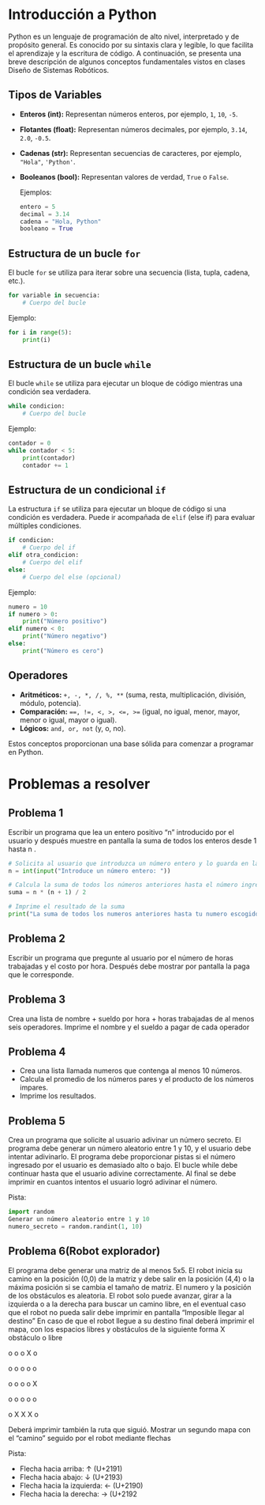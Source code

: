 # Introducción a Python
Python es un lenguaje de programación de alto nivel, interpretado y de propósito general. Es conocido por su sintaxis clara y legible, lo que facilita el aprendizaje y la escritura de código. A continuación, se presenta una breve descripción de algunos conceptos fundamentales vistos en clases Diseño de Sistemas Robóticos.

## Tipos de Variables
- **Enteros (int):** Representan números enteros, por ejemplo, `1`, `10`, `-5`.
- **Flotantes (float):** Representan números decimales, por ejemplo, `3.14`, `2.0`, `-0.5`.
- **Cadenas (str):** Representan secuencias de caracteres, por ejemplo, `"Hola"`, `'Python'`.
- **Booleanos (bool):** Representan valores de verdad, `True` o `False`.

  Ejemplos:
  ```python
  entero = 5
  decimal = 3.14
  cadena = "Hola, Python"
  booleano = True
  ```

## Estructura de un bucle `for`
El bucle `for` se utiliza para iterar sobre una secuencia (lista, tupla, cadena, etc.).

  ```python
  for variable in secuencia:
      # Cuerpo del bucle
  ```

  Ejemplo:
  ```python
  for i in range(5):
      print(i)
  ```

## Estructura de un bucle `while`
El bucle `while` se utiliza para ejecutar un bloque de código mientras una condición sea verdadera.

  ```python
  while condicion:
      # Cuerpo del bucle
  ```

  Ejemplo:
  ```python
  contador = 0
  while contador < 5:
      print(contador)
      contador += 1
  ```

## Estructura de un condicional `if`
La estructura `if` se utiliza para ejecutar un bloque de código si una condición es verdadera. Puede ir acompañada de `elif` (else if) para evaluar múltiples condiciones.

  ```python
  if condicion:
      # Cuerpo del if
  elif otra_condicion:
      # Cuerpo del elif
  else:
      # Cuerpo del else (opcional)
  ```

  Ejemplo:
  ```python
  numero = 10
  if numero > 0:
      print("Número positivo")
  elif numero < 0:
      print("Número negativo")
  else:
      print("Número es cero")
  ```

## Operadores
- **Aritméticos:** `+, -, *, /, %, **` (suma, resta, multiplicación, división, módulo, potencia).
- **Comparación:** `==, !=, <, >, <=, >=` (igual, no igual, menor, mayor, menor o igual, mayor o igual).
- **Lógicos:** `and, or, not` (y, o, no).

Estos conceptos proporcionan una base sólida para comenzar a programar en Python. 

# Problemas a resolver
## Problema 1
Escribir un programa que lea un entero positivo “n” introducido por el usuario y después muestre
en pantalla la suma de todos los enteros desde 1 hasta n .

```python
# Solicita al usuario que introduzca un número entero y lo guarda en la variable 'n'
n = int(input("Introduce un número entero: "))

# Calcula la suma de todos los números anteriores hasta el número ingresado por el usuario
suma = n * (n + 1) / 2

# Imprime el resultado de la suma
print("La suma de todos los numeros anteriores hasta tu numero escogido es " + str(suma))
```

## Problema 2
Escribir un programa que pregunte al usuario por el número de horas trabajadas y el costo por hora.
Después debe mostrar por pantalla la paga que le corresponde.

## Problema 3
Crea una lista de nombre + sueldo por hora + horas trabajadas de al menos seis operadores.
Imprime el nombre y el sueldo a pagar de cada operador

## Problema 4
- Crea una lista llamada numeros que contenga al menos 10 números.
- Calcula el promedio de los números pares y el producto de los números impares.
- Imprime los resultados.

## Problema 5
Crea un programa que solicite al usuario adivinar un número secreto. El programa debe generar
un número aleatorio entre 1 y 10, y el usuario debe intentar adivinarlo. El programa debe
proporcionar pistas si el número ingresado por el usuario es demasiado alto o bajo. El bucle while
debe continuar hasta que el usuario adivine correctamente. Al final se debe imprimir en cuantos
intentos el usuario logró adivinar el número.

Pista:
```Python
import random
Generar un número aleatorio entre 1 y 10
numero_secreto = random.randint(1, 10)
```


## Problema 6(Robot explorador)
El programa debe generar una matriz de al menos 5x5.
El robot inicia su camino en la posición (0,0) de la matriz y debe salir en la posición (4,4) o la
máxima posición si se cambia el tamaño de matriz.
El numero y la posición de los obstáculos es aleatoria.
El robot solo puede avanzar, girar a la izquierda o a la derecha para buscar un camino libre, en el
eventual caso que el robot no pueda salir debe imprimir en pantalla “Imposible llegar al destino”
En caso de que el robot llegue a su destino final deberá imprimir el mapa, con los espacios libres y
obstáculos de la siguiente forma X obstáculo o libre

o o o X o

o o o o o

o o o o X

o o o o o

o X X X o

Deberá imprimir también la ruta que siguió.
Mostrar un segundo mapa con el “camino” seguido por el robot mediante flechas

Pista:
- Flecha hacia arriba: ↑ (U+2191)
- Flecha hacia abajo: ↓ (U+2193)
- Flecha hacia la izquierda: ← (U+2190)
- Flecha hacia la derecha: → (U+2192
